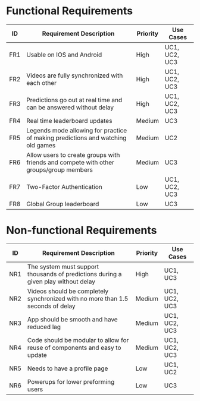# Functional Requirements

| ID   | Requirement Description | Priority | Use Cases |
|------|------------------------|---------|-------------------|
| FR1  | Usable on IOS and Android | High | UC1, UC2, UC3 |
| FR2  | Videos are fully synchronized with each other | High | UC1, UC2, UC3 |
| FR3  | Predictions go out at real time and can be answered without delay | High | UC1, UC2, UC3 |
| FR4  | Real time leaderboard updates | Medium | UC3 |
| FR5  | Legends mode allowing for practice of making predictions and watching old games | Medium | UC2 |
| FR6  | Allow users to create groups with friends and compete with other groups/group members | Medium | UC3 |
| FR7  | Two-Factor Authentication | Low | UC1, UC2, UC3 |
| FR8  | Global Group leaderboard | Low | UC3 |

# Non-functional Requirements

| ID   | Requirement Description | Priority | Use Cases |
|------|------------------------|---------|-------------------|
| NR1  | The system must support thousands of predictions during a given play without delay | High | UC1, UC3 |
| NR2  | Videos should be completely synchronized with no more than 1.5 seconds of delay | Medium | UC1, UC2, UC3 |
| NR3  | App should be smooth and have reduced lag | Medium | UC1, UC2, UC3 |
| NR4  | Code should be modular to allow for reuse of components and easy to update | Medium | UC1, UC2, UC3 |
| NR5  | Needs to have a profile page | Low | UC1, UC2 |
| NR6  | Powerups for lower preforming users | Low | UC3 |
